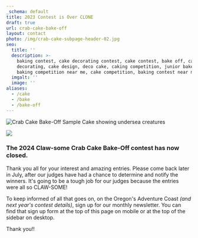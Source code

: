 ```yaml
---
_schema: default
title: 2023 Contest is Over CLONE
draft: true
url: crab-cake-bake-off
layout: contact
photo: /img/crab-cake-subpage-header-02.jpg
seo:
  title: ''
  description: >-
    baking contest, cake decorating contest, cake contest, bake off, cake
    decorating, cake design, deco cake, caking competition, junior bake off,
    baking competition near me, cake competition, baking contest near me
  imgalt: ''
  image: ''
aliases:
  - /cake
  - /bake
  - /bake-off
---
```

![Crab Cake Bake-Off Sample Cake showing undersea creatures](/img/gwen-cake-two-version-01.jpg)

![](/img/crab-cake-bake-off-2nd-annual-log.jpg)

###

### The 2024 Claw-some Crab Cake Bake-Off contest has now closed.&nbsp;

Thank you all for your interest and amazing entries. Please come back later in July, after our judges have had a chance to determine and notify the winners. It's going to be a tough job for our judges because the entries were all so CLAW-SOME!

To keep informed of all that goes on, on the Oregon's Adventure Coast *(and next year's contest details)*, sign up for our monthly newsletter. You can find that sign up form at the top of this page on mobile or at the top of the sidebar on desktop.&nbsp;

Thank you!!